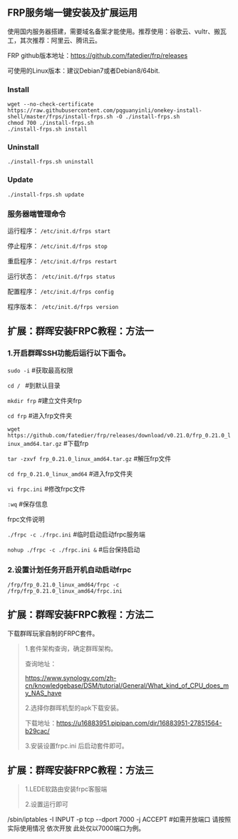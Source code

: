 ## FRP服务端一键安装及扩展运用

使用国内服务器搭建，需要域名备案才能使用。推荐使用：谷歌云、vultr、搬瓦工，其次推荐：阿里云、腾讯云。

FRP github版本地址：https://github.com/fatedier/frp/releases

可使用的Linux版本：建议Debian7或者Debian8/64bit.

### Install
```
wget --no-check-certificate https://raw.githubusercontent.com/pqguanyinli/onekey-install-shell/master/frps/install-frps.sh -O ./install-frps.sh
chmod 700 ./install-frps.sh
./install-frps.sh install
```
### Uninstall
```
./install-frps.sh uninstall
```

### Update
```
./install-frps.sh update
```

### 服务器端管理命令

运行程序： ```/etc/init.d/frps start ``` 

停止程序： ```/etc/init.d/frps stop```

重启程序： ```/etc/init.d/frps restart```

运行状态：``` /etc/init.d/frps status```

配置程序： ```/etc/init.d/frps config```

程序版本：``` /etc/init.d/frps version```

## 扩展：群晖安装FRPC教程：方法一

### 1.开启群晖SSH功能后运行以下面令。

```sudo -i```         #获取最高权限

```cd / ```             #到默认目录

```mkdir frp```         #建立文件夹frp

```cd frp```            #进入frp文件夹

```wget https://github.com/fatedier/frp/releases/download/v0.21.0/frp_0.21.0_linux_amd64.tar.gz```    #下载frp

```tar -zxvf frp_0.21.0_linux_amd64.tar.gz```   #解压frp文件

```cd frp_0.21.0_linux_amd64``` #进入frp文件夹

```vi frpc.ini``` #修改frpc文件

```:wq``` #保存信息

frpc文件说明 

```./frpc -c ./frpc.ini``` #临时启动启动frpc服务端

```nohup ./frpc -c ./frpc.ini &``` #后台保持启动

### 2.设置计划任务开启开机自动启动frpc
```
/frp/frp_0.21.0_linux_amd64/frpc -c /frp/frp_0.21.0_linux_amd64/frpc.ini
```

## 扩展：群晖安装FRPC教程：方法二

下载群晖玩家自制的FRPC套件。

> 1.套件架构查询，确定群晖架构。
>
> 查询地址：
>
> https://www.synology.com/zh-cn/knowledgebase/DSM/tutorial/General/What_kind_of_CPU_does_my_NAS_have 
>  
> 2.选择你群晖机型的apk下载安装。
>
> 下载地址：https://u16883951.pipipan.com/dir/16883951-27851564-b29cac/
>
> 3.安装设置frpc.ini 后启动套件即可。

## 扩展：群晖安装FRPC教程：方法三

> 1.LEDE软路由安装frpc客服端
>
> 2.设置运行即可

/sbin/iptables -I INPUT -p tcp --dport 7000 -j ACCEPT 
#如需开放端口 请按照实际使用情况 依次开放 此处仅以7000端口为例。

